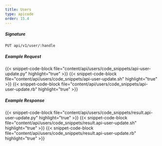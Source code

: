 ```yaml
---
title: Users
type: apicode
order: 15.4
---
```


##### Signature
`PUT api/v1/user/:handle`
##### Example Request
{{< snippet-code-block file="content/api/users/code_snippets/api-user-update.py" highlight="true" >}}
{{< snippet-code-block file="content/api/users/code_snippets/api-user-update.sh" highlight="true" >}}
{{< snippet-code-block file="content/api/users/code_snippets/api-user-update.rb" highlight="true" >}}
##### Example Response
{{< snippet-code-block file="content/api/users/code_snippets/result.api-user-update.py" highlight="true" >}}
{{< snippet-code-block file="content/api/users/code_snippets/result.api-user-update.sh" highlight="true" >}}
{{< snippet-code-block file="content/api/users/code_snippets/result.api-user-update.rb" highlight="true" >}}